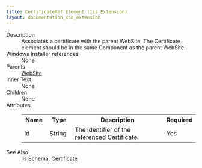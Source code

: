 ```yaml
---
title: CertificateRef Element (Iis Extension)
layout: documentation_xsd_extension
---
```

<dl>
  <dt>Description</dt>
  <dd>                 Associates a certificate with the parent WebSite.  The Certificate element should be                 in the same Component as the parent WebSite.             </dd>
  <dt>Windows Installer references</dt>
  <dd>None</dd>
  <dt>Parents</dt>
  <dd>
    <a href="../iis/website" class="extension">WebSite</a>
  </dd>
  <dt>Inner Text</dt>
  <dd>None</dd>
  <dt>Children</dt>
  <dd>None</dd>
  <dt>Attributes</dt>
  <dd>
    <table cellspacing="0" cellpadding="0" class="schema">
      <tr>
        <th width="15%">Name</th>
        <th width="15%">Type</th>
        <th width="65%">Description</th>
        <th width="15%">Required</th>
      </tr>
      <tr>
        <td>Id</td>
        <td>String</td>
        <td>                         The identifier of the referenced Certificate.                     </td>
        <td>Yes</td>
      </tr>
    </table>
  </dd>
  <dt>See Also</dt>
  <dd>
    <a href="../iis">Iis Schema</a>, <a href="../iis/certificate" class="extension">Certificate</a></dd>
</dl>
